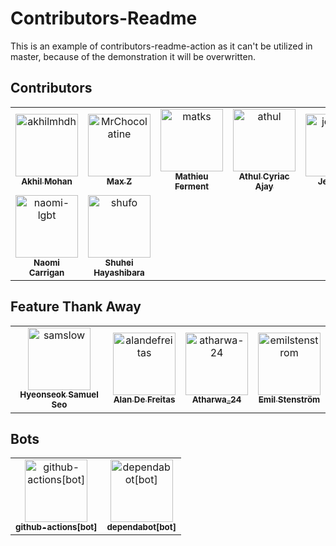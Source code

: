 # Contributors-Readme

This is an example of contributors-readme-action as it can't be utilized in master, because of the demonstration it will be overwritten.

## Contributors

<!-- readme: contributors -start -->
<table>
<tr>
    <td align="center">
        <a href="https://github.com/akhilmhdh">
            <img src="https://avatars.githubusercontent.com/u/31166322?v=4" width="100;" alt="akhilmhdh"/>
            <br />
            <sub><b>Akhil Mohan</b></sub>
        </a>
    </td>
    <td align="center">
        <a href="https://github.com/MrChocolatine">
            <img src="https://avatars.githubusercontent.com/u/47531779?v=4" width="100;" alt="MrChocolatine"/>
            <br />
            <sub><b>Max Z</b></sub>
        </a>
    </td>
    <td align="center">
        <a href="https://github.com/matks">
            <img src="https://avatars.githubusercontent.com/u/3830050?v=4" width="100;" alt="matks"/>
            <br />
            <sub><b>Mathieu Ferment</b></sub>
        </a>
    </td>
    <td align="center">
        <a href="https://github.com/athul">
            <img src="https://avatars.githubusercontent.com/u/40897573?v=4" width="100;" alt="athul"/>
            <br />
            <sub><b>Athul Cyriac Ajay</b></sub>
        </a>
    </td>
    <td align="center">
        <a href="https://github.com/jessebot">
            <img src="https://avatars.githubusercontent.com/u/2389292?v=4" width="100;" alt="jessebot"/>
            <br />
            <sub><b>JesseBot</b></sub>
        </a>
    </td>
    <td align="center">
        <a href="https://github.com/kachick">
            <img src="https://avatars.githubusercontent.com/u/1180335?v=4" width="100;" alt="kachick"/>
            <br />
            <sub><b>Kenichi Kamiya</b></sub>
        </a>
    </td></tr>
<tr>
    <td align="center">
        <a href="https://github.com/naomi-lgbt">
            <img src="https://avatars.githubusercontent.com/u/63889819?v=4" width="100;" alt="naomi-lgbt"/>
            <br />
            <sub><b>Naomi Carrigan</b></sub>
        </a>
    </td>
    <td align="center">
        <a href="https://github.com/shufo">
            <img src="https://avatars.githubusercontent.com/u/1641039?v=4" width="100;" alt="shufo"/>
            <br />
            <sub><b>Shuhei Hayashibara</b></sub>
        </a>
    </td></tr>
</table>
<!-- readme: contributors -end -->

## Feature Thank Away

<!-- readme: samslow,alandefreitas,atharwa-24,EmilStenstrom -start -->
<table>
<tr>
    <td align="center">
        <a href="https://github.com/samslow">
            <img src="https://avatars1.githubusercontent.com/u/26738367?v=4" width="100;" alt="samslow"/>
            <br />
            <sub><b>Hyeonseok Samuel Seo</b></sub>
        </a>
    </td>
    <td align="center">
        <a href="https://github.com/alandefreitas">
            <img src="https://avatars0.githubusercontent.com/u/5369819?v=4" width="100;" alt="alandefreitas"/>
            <br />
            <sub><b>Alan De Freitas</b></sub>
        </a>
    </td>
    <td align="center">
        <a href="https://github.com/atharwa-24">
            <img src="https://avatars0.githubusercontent.com/u/54115798?v=4" width="100;" alt="atharwa-24"/>
            <br />
            <sub><b>Atharwa_24</b></sub>
        </a>
    </td>
    <td align="center">
        <a href="https://github.com/emilstenstrom">
            <img src="https://avatars.githubusercontent.com/u/224130?v=4" width="100;" alt="emilstenstrom"/>
            <br />
            <sub><b>Emil Stenström</b></sub>
        </a>
    </td></tr>
</table>
<!-- readme: samslow,alandefreitas,atharwa-24,EmilStenstrom -end -->

## Bots

<!-- readme: bots -start -->
<table>
<tr>
    <td align="center">
        <a href="https://github.com/github-actions[bot]">
            <img src="https://avatars.githubusercontent.com/in/15368?v=4" width="100;" alt="github-actions[bot]"/>
            <br />
            <sub><b>github-actions[bot]</b></sub>
        </a>
    </td>
    <td align="center">
        <a href="https://github.com/dependabot[bot]">
            <img src="https://avatars.githubusercontent.com/in/29110?v=4" width="100;" alt="dependabot[bot]"/>
            <br />
            <sub><b>dependabot[bot]</b></sub>
        </a>
    </td></tr>
</table>
<!-- readme: bots -end -->
